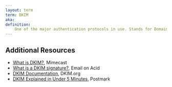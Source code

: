 ```yaml
---
layout: term
term: DKIM
aka:
definition:
    One of the major authentication protocols in use. Stands for DomainKeys Identified Mail. Essentially a digital signature that helps verify a sender.
---
```


## Additional Resources

- [What is DKIM?](https://www.mimecast.com/content/dkim/), Mimecast
- [What is a DKIM signature?](https://www.emailonacid.com/blog/article/email-development/what_is_dkim_everything_you_need_to_know_about_digital_signatures/), Email on Acid
- [DKIM Documentation](http://www.dkim.org), DKIM.org
- [DKIM Explained in Under 5 Minutes](https://postmarkapp.com/glossary/dkim-domainkeys-identified-mail), Postmark